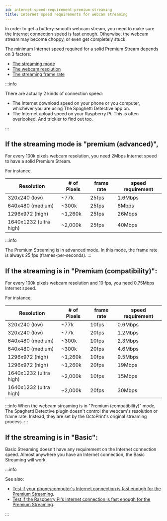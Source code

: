 ```yaml
---
id: internet-speed-requirement-premium-streaming
title: Internet speed requirements for webcam streaming
---
```


In order to get a buttery-smooth webcam stream, you need to make sure the Internet connection speed is fast enough. Otherwise, the webcam stream may become choppy, or even get completely stuck.

The minimum Internet speed required for a solid Premium Stream depends on 3 factors:

* [The streaming mode](/docs/user-guides/check-webcam-streaming-mode)
* [The webcam resolution](/docs/user-guides/webcam-streaming-resolution-framerate)
* [The streaming frame rate](/docs/user-guides/webcam-streaming-resolution-framerate)

:::info

There are actually 2 kinds of connection speed:

* The Internet download speed on your phone or you computer, whichever you are using The Spaghetti Detective app on.
* The Internet upload speed on your Raspberry Pi. This is often overlooked. And trickier to find out too.

:::

## If the streaming mode is "premium (advanced)",

For every 100k pixels webcam resolution, you need 2Mbps Internet speed to have a solid Premium Stream.

For instance,

| Resolution | # of Pixels | frame rate | speed requirement |
|------------|-------------|--------|-----------|
| 320x240 (low) | ~77k | 25fps | 1.6Mbps |
| 640x480 (medium) | ~300k | 25fps | 6Mbps |
| 1296x972 (high) | ~1,260k | 25fps | 26Mbps |
| 1640x1232 (ultra high) | ~2,000k | 25fps | 40Mbps |

:::info

The Premium Streaming is in advanced mode. In this mode, the frame rate is always 25 fps (frames-per-seconds).
:::

## If the streaming is in "Premium (compatibility)":

For every 100k pixels webcam resolution and 10 fps, you need 0.75Mbps Internet speed.

For instance,

| Resolution | # of Pixels | frame rate | speed requirement |
|------------|-------------|--------|-----------|
| 320x240 (low) | ~77k | 10fps | 0.6Mbps |
| 320x240 (low) | ~77k | 20fps | 1.2Mbps |
| 640x480 (medium) | ~300k | 10fps | 2.3Mbps |
| 640x480 (medium) | ~300k | 20fps | 4.6Mbps |
| 1296x972 (high) | ~1,260k | 10fps | 9.5Mbps |
| 1296x972 (high) | ~1,260k | 20fps | 19Mbps |
| 1640x1232 (ultra high) | ~2,000k | 10fps | 15Mbps |
| 1640x1232 (ultra high) | ~2,000k | 20fps | 30Mbps |

:::info
When the webcam streaming is in "Premium (compatibility)" mode, The Spaghetti Detective plugin doesn't control the webcam's resolution or frame rate. Instead, they are set by the OctoPrint's original streaming process.
:::

## If the streaming is in "Basic":

Basic Streaming doesn't have any requirement on the Internet connection speed. Almost anywhere you have an Internet connection, the Basic Streaming will work.

:::info

See also:

* [Test if your phone/computer's Internet connection is fast enough for the Premium Streaming](/docs/user-guides/premium-streaming-computer-phone-connection-speed).
* [Test if the Raspberry Pi's Internet connection is fast enough for the Premium Streaming](/docs/user-guides/premium-streaming-raspberry-pi-connection-speed).

:::
